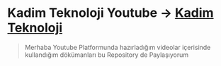 # Kadim Teknoloji Youtube -> [Kadim Teknoloji](https://www.youtube.com/c/MinareYaz%C4%B1l%C4%B1m")

> Merhaba Youtube Platformunda hazırladığım videolar içerisinde kullandığım dökümanları bu Repository de Paylaşıyorum
